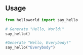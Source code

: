## Usage

```python
from helloworld import say_hello

# Generate "Hello, World!"
say_hello()

#Generate "Hello, Everybody!"
say_hello("Everybody")
```
